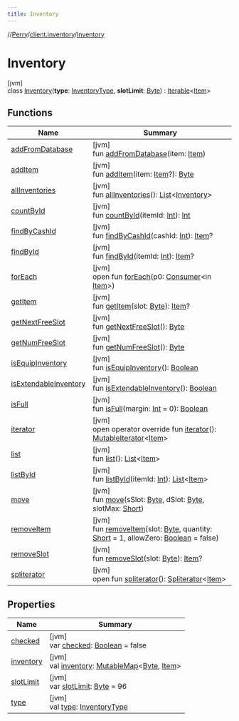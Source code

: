 ```yaml
---
title: Inventory
---
```

//[Perry](../../../index.html)/[client.inventory](../index.html)/[Inventory](index.html)



# Inventory



[jvm]\
class [Inventory](index.html)(**type**: [InventoryType](../-inventory-type/index.html), **slotLimit**: [Byte](https://kotlinlang.org/api/latest/jvm/stdlib/kotlin/-byte/index.html)) : [Iterable](https://kotlinlang.org/api/latest/jvm/stdlib/kotlin.collections/-iterable/index.html)<[Item](../-item/index.html)>



## Functions


| Name | Summary |
|---|---|
| [addFromDatabase](add-from-database.html) | [jvm]<br>fun [addFromDatabase](add-from-database.html)(item: [Item](../-item/index.html)) |
| [addItem](add-item.html) | [jvm]<br>fun [addItem](add-item.html)(item: [Item](../-item/index.html)?): [Byte](https://kotlinlang.org/api/latest/jvm/stdlib/kotlin/-byte/index.html) |
| [allInventories](all-inventories.html) | [jvm]<br>fun [allInventories](all-inventories.html)(): [List](https://kotlinlang.org/api/latest/jvm/stdlib/kotlin.collections/-list/index.html)<[Inventory](index.html)> |
| [countById](count-by-id.html) | [jvm]<br>fun [countById](count-by-id.html)(itemId: [Int](https://kotlinlang.org/api/latest/jvm/stdlib/kotlin/-int/index.html)): [Int](https://kotlinlang.org/api/latest/jvm/stdlib/kotlin/-int/index.html) |
| [findByCashId](find-by-cash-id.html) | [jvm]<br>fun [findByCashId](find-by-cash-id.html)(cashId: [Int](https://kotlinlang.org/api/latest/jvm/stdlib/kotlin/-int/index.html)): [Item](../-item/index.html)? |
| [findById](find-by-id.html) | [jvm]<br>fun [findById](find-by-id.html)(itemId: [Int](https://kotlinlang.org/api/latest/jvm/stdlib/kotlin/-int/index.html)): [Item](../-item/index.html)? |
| [forEach](index.html#-1505148507%2FFunctions%2F863300109) | [jvm]<br>open fun [forEach](index.html#-1505148507%2FFunctions%2F863300109)(p0: [Consumer](https://docs.oracle.com/javase/8/docs/api/java/util/function/Consumer.html)<in [Item](../-item/index.html)>) |
| [getItem](get-item.html) | [jvm]<br>fun [getItem](get-item.html)(slot: [Byte](https://kotlinlang.org/api/latest/jvm/stdlib/kotlin/-byte/index.html)): [Item](../-item/index.html)? |
| [getNextFreeSlot](get-next-free-slot.html) | [jvm]<br>fun [getNextFreeSlot](get-next-free-slot.html)(): [Byte](https://kotlinlang.org/api/latest/jvm/stdlib/kotlin/-byte/index.html) |
| [getNumFreeSlot](get-num-free-slot.html) | [jvm]<br>fun [getNumFreeSlot](get-num-free-slot.html)(): [Byte](https://kotlinlang.org/api/latest/jvm/stdlib/kotlin/-byte/index.html) |
| [isEquipInventory](is-equip-inventory.html) | [jvm]<br>fun [isEquipInventory](is-equip-inventory.html)(): [Boolean](https://kotlinlang.org/api/latest/jvm/stdlib/kotlin/-boolean/index.html) |
| [isExtendableInventory](is-extendable-inventory.html) | [jvm]<br>fun [isExtendableInventory](is-extendable-inventory.html)(): [Boolean](https://kotlinlang.org/api/latest/jvm/stdlib/kotlin/-boolean/index.html) |
| [isFull](is-full.html) | [jvm]<br>fun [isFull](is-full.html)(margin: [Int](https://kotlinlang.org/api/latest/jvm/stdlib/kotlin/-int/index.html) = 0): [Boolean](https://kotlinlang.org/api/latest/jvm/stdlib/kotlin/-boolean/index.html) |
| [iterator](iterator.html) | [jvm]<br>open operator override fun [iterator](iterator.html)(): [MutableIterator](https://kotlinlang.org/api/latest/jvm/stdlib/kotlin.collections/-mutable-iterator/index.html)<[Item](../-item/index.html)> |
| [list](list.html) | [jvm]<br>fun [list](list.html)(): [List](https://kotlinlang.org/api/latest/jvm/stdlib/kotlin.collections/-list/index.html)<[Item](../-item/index.html)> |
| [listById](list-by-id.html) | [jvm]<br>fun [listById](list-by-id.html)(itemId: [Int](https://kotlinlang.org/api/latest/jvm/stdlib/kotlin/-int/index.html)): [List](https://kotlinlang.org/api/latest/jvm/stdlib/kotlin.collections/-list/index.html)<[Item](../-item/index.html)> |
| [move](move.html) | [jvm]<br>fun [move](move.html)(sSlot: [Byte](https://kotlinlang.org/api/latest/jvm/stdlib/kotlin/-byte/index.html), dSlot: [Byte](https://kotlinlang.org/api/latest/jvm/stdlib/kotlin/-byte/index.html), slotMax: [Short](https://kotlinlang.org/api/latest/jvm/stdlib/kotlin/-short/index.html)) |
| [removeItem](remove-item.html) | [jvm]<br>fun [removeItem](remove-item.html)(slot: [Byte](https://kotlinlang.org/api/latest/jvm/stdlib/kotlin/-byte/index.html), quantity: [Short](https://kotlinlang.org/api/latest/jvm/stdlib/kotlin/-short/index.html) = 1, allowZero: [Boolean](https://kotlinlang.org/api/latest/jvm/stdlib/kotlin/-boolean/index.html) = false) |
| [removeSlot](remove-slot.html) | [jvm]<br>fun [removeSlot](remove-slot.html)(slot: [Byte](https://kotlinlang.org/api/latest/jvm/stdlib/kotlin/-byte/index.html)): [Item](../-item/index.html)? |
| [spliterator](../../provider.wz/-x-m-l-dom-data/index.html#-1387152138%2FFunctions%2F863300109) | [jvm]<br>open fun [spliterator](../../provider.wz/-x-m-l-dom-data/index.html#-1387152138%2FFunctions%2F863300109)(): [Spliterator](https://docs.oracle.com/javase/8/docs/api/java/util/Spliterator.html)<[Item](../-item/index.html)> |


## Properties


| Name | Summary |
|---|---|
| [checked](checked.html) | [jvm]<br>var [checked](checked.html): [Boolean](https://kotlinlang.org/api/latest/jvm/stdlib/kotlin/-boolean/index.html) = false |
| [inventory](inventory.html) | [jvm]<br>val [inventory](inventory.html): [MutableMap](https://kotlinlang.org/api/latest/jvm/stdlib/kotlin.collections/-mutable-map/index.html)<[Byte](https://kotlinlang.org/api/latest/jvm/stdlib/kotlin/-byte/index.html), [Item](../-item/index.html)> |
| [slotLimit](slot-limit.html) | [jvm]<br>var [slotLimit](slot-limit.html): [Byte](https://kotlinlang.org/api/latest/jvm/stdlib/kotlin/-byte/index.html) = 96 |
| [type](type.html) | [jvm]<br>val [type](type.html): [InventoryType](../-inventory-type/index.html) |

